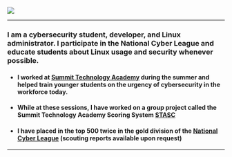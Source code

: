 ![]("_img\106501251_316629266160303_1890491195749236976_n.jpg")
___

### I am a cybersecurity student, developer, and Linux administrator.  I participate in the National Cyber League and educate students about Linux usage and security whenever possible.

 * #### I worked at [Summit Technology Academy](https://sta.lsr7.org/) during the summer and helped train younger students on the urgency of cybersecurity in the workforce today.
 * #### While at these sessions, I have worked on a group project called the Summit Technology Academy Scoring System [STASC](https://gitlab.com/summit-technology-academy/stasc)
* #### I have placed in the top 500 twice in the gold division of the [National Cyber League](nationalcyberleague.org) (scouting reports available upon request)

___
